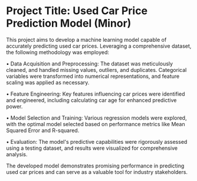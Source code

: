 <h1>Project Title: Used Car Price Prediction Model (Minor)</h1>


This project aims to develop a machine learning model capable of accurately predicting used car prices. Leveraging a comprehensive dataset, the following methodology was employed:

•	Data Acquisition and Preprocessing: The dataset was meticulously cleaned, and handled missing values, outliers, and duplicates. Categorical variables were transformed into numerical representations, and feature scaling was applied as necessary.

•	Feature Engineering: Key features influencing car prices were identified and engineered, including calculating car age for enhanced predictive power.

•	Model Selection and Training: Various regression models were explored, with the optimal model selected based on performance metrics like Mean Squared Error and R-squared.

•	Evaluation: The model's predictive capabilities were rigorously assessed using a testing dataset, and results were visualized for comprehensive analysis.

The developed model demonstrates promising performance in predicting used car prices and can serve as a valuable tool for industry stakeholders.
